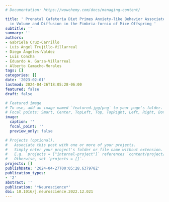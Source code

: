 ```yaml
---
# Documentation: https://wowchemy.com/docs/managing-content/

title: ' Prenatal Cafeteria Diet Primes Anxiety-like Behavior Associated to Defects
  in Volume and Diffusion in the Fimbria-fornix of Mice Offspring '
subtitle: ''
summary: ''
authors:
- Gabriela Cruz-Carrillo
- Luis Angel Trujillo-Villarreal
- Diego Ángeles-Valdez
- Luis Concha
- Eduardo A. Garza-Villarreal
- Alberto Camacho-Morales
tags: []
categories: []
date: '2023-02-01'
lastmod: 2024-04-26T18:05:28-06:00
featured: false
draft: false

# Featured image
# To use, add an image named `featured.jpg/png` to your page's folder.
# Focal points: Smart, Center, TopLeft, Top, TopRight, Left, Right, BottomLeft, Bottom, BottomRight.
image:
  caption: ''
  focal_point: ''
  preview_only: false

# Projects (optional).
#   Associate this post with one or more of your projects.
#   Simply enter your project's folder or file name without extension.
#   E.g. `projects = ["internal-project"]` references `content/project/deep-learning/index.md`.
#   Otherwise, set `projects = []`.
projects: []
publishDate: '2024-04-27T00:05:28.637978Z'
publication_types:
- '2'
abstract: ''
publication: '*Neuroscience*'
doi: 10.1016/j.neuroscience.2022.12.021
---
```

